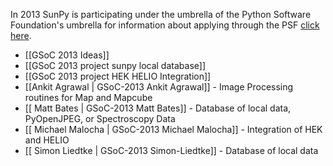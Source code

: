 In 2013 SunPy is participating under the umbrella of the Python Software Foundation's umbrella for information about applying through the PSF [click here](http://wiki.python.org/moin/SummerOfCode/2013).
* [[GSoC 2013 Ideas]]
* [[GSoC 2013 project sunpy local database]]
* [[GSoC 2013 project HEK HELIO Integration]]
* [[Ankit Agrawal | GSoC-2013 Ankit Agrawal]] - Image Processing routines for Map and Mapcube
* [[ Matt Bates | GSoC-2013 Matt Bates]] - Database of local data, PyOpenJPEG, or Spectroscopy Data
* [[ Michael Malocha | GSoC-2013 Michael Malocha]] - Integration of HEK and HELIO
* [[ Simon Liedtke | GSoC-2013 Simon-Liedtke]] - Database of local data
